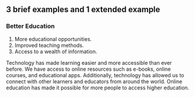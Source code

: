 ## 3 brief examples and 1 extended example

### Better Education

1. More educational opportunities.
2. Improved teaching methods.
3. Access to a wealth of information.

Technology has made learning easier and more accessible than ever before. We have access to online resources such as e-books, online courses, and educational apps. Additionally, technology has allowed us to connect with other learners and educators from around the world. Online education has made it possible for more people to access higher education.
